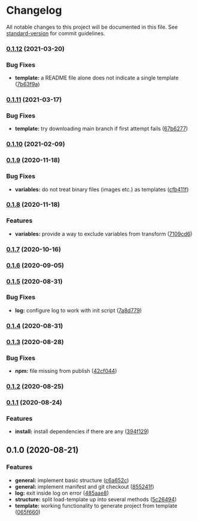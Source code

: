 # Changelog

All notable changes to this project will be documented in this file. See [standard-version](https://github.com/conventional-changelog/standard-version) for commit guidelines.

### [0.1.12](https://github.com/tobua/now/compare/v0.1.11...v0.1.12) (2021-03-20)


### Bug Fixes

* **template:** a README file alone does not indicate a single template ([7b63f9a](https://github.com/tobua/now/commit/7b63f9a4e646abd7e5bee8ccbf8132b77ce18415))

### [0.1.11](https://github.com/tobua/now/compare/v0.1.10...v0.1.11) (2021-03-17)


### Bug Fixes

* **template:** try downloading main branch if first attempt fails ([67b6277](https://github.com/tobua/now/commit/67b6277e27ac29c2815b4dca5492989988e6d06c))

### [0.1.10](https://github.com/tobua/now/compare/v0.1.9...v0.1.10) (2021-02-09)

### [0.1.9](https://github.com/tobua/now/compare/v0.1.8...v0.1.9) (2020-11-18)


### Bug Fixes

* **variables:** do not treat binary files (images etc.) as templates ([cfb411f](https://github.com/tobua/now/commit/cfb411f38be74eae7ee6e968c4f17acd0f290e25))

### [0.1.8](https://github.com/tobua/now/compare/v0.1.7...v0.1.8) (2020-11-18)


### Features

* **variables:** provide a way to exclude variables from transform ([7109cd6](https://github.com/tobua/now/commit/7109cd6f80f56ad15c1ea79f9e7d99bde8da20a2))

### [0.1.7](https://github.com/tobua/now/compare/v0.1.6...v0.1.7) (2020-10-16)

### [0.1.6](https://github.com/tobua/now/compare/v0.1.5...v0.1.6) (2020-09-05)

### [0.1.5](https://github.com/tobua/now/compare/v0.1.4...v0.1.5) (2020-08-31)


### Bug Fixes

* **log:** configure log to work with init script ([7a8d779](https://github.com/tobua/now/commit/7a8d779d360661f91853916d891cbbfaf2947dca))

### [0.1.4](https://github.com/tobua/now/compare/v0.1.3...v0.1.4) (2020-08-31)

### [0.1.3](https://github.com/tobua/now/compare/v0.1.2...v0.1.3) (2020-08-28)


### Bug Fixes

* **npm:** file missing from publish ([42cf044](https://github.com/tobua/now/commit/42cf04484360c8354c957433e10df6fedca31225))

### [0.1.2](https://github.com/tobua/now/compare/v0.1.1...v0.1.2) (2020-08-25)

### [0.1.1](https://github.com/tobua/now/compare/v0.1.0...v0.1.1) (2020-08-24)


### Features

* **install:** install dependencies if there are any ([394f129](https://github.com/tobua/now/commit/394f129ef6e0c9e7a8ecd049985e002d4df1a8a5))

## 0.1.0 (2020-08-21)


### Features

* **general:** implement basic structure ([c6a652c](https://github.com/tobua/now/commit/c6a652c4bd632ccdfe6bf2c4bf01f3544675f89d))
* **general:** implement manifest and git checkout ([855241f](https://github.com/tobua/now/commit/855241f04762339e168c5a8f9c882e9226980795))
* **log:** exit inside log on error ([485aae8](https://github.com/tobua/now/commit/485aae8fd2f3c028f1120178fae5625832733c21))
* **structure:** split load-template up into several methods ([5c26494](https://github.com/tobua/now/commit/5c264948837a25e856897e82f4d8f8473024ab8b))
* **template:** working functionality to generate project from template ([065f660](https://github.com/tobua/now/commit/065f660022ad739558d7bbb2baf61716cfb71888))
